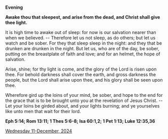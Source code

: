 **Evening**

**Awake thou that sleepest, and arise from the dead, and Christ shall give thee light.**
 
It is high time to awake out of sleep: for now is our salvation nearer than when we believed. -- Therefore let us not sleep, as do others; but let us watch and be sober. For they that sleep sleep in the night: and they that be drunken are drunken in the night. But let us, who are of the day, be sober, putting on the breastplate of faith and love; and for an helmet, the hope of salvation.
 
Arise, shine; for thy light is come, and the glory of the Lord is risen upon thee. For behold darkness shall cover the earth, and gross darkness the people, but the Lord shall arise upon thee, and his glory shall be seen upon thee.
 
Wherefore gird up the loins of your mind, be sober, and hope to the end for the grace that is to be brought unto you at the revelation of Jesus Christ. -- Let your loins be girded about, and your lights burning; and ye yourselves like unto men that wait for their lord.  

**Eph 5:14; Rom 13:11; 1 Thes 5:6-8; Isa 60:1,2; 1 Pet 1:13; Luke 12:35,36**

[Wednesday 11-December, 2024](https://t.me/daily_light)
